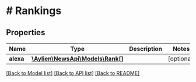 # # Rankings

## Properties

Name | Type | Description | Notes
------------ | ------------- | ------------- | -------------
**alexa** | [**\Aylien\NewsApi\Models\Rank[]**](Rank.md) |  | [optional] 

[[Back to Model list]](../../README.md#documentation-for-models) [[Back to API list]](../../README.md#documentation-for-api-endpoints) [[Back to README]](../../README.md)


